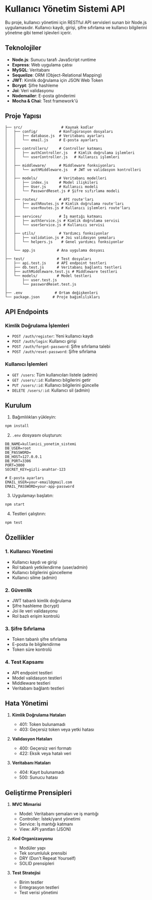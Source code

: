 # Kullanıcı Yönetim Sistemi API

Bu proje, kullanıcı yönetimi için RESTful API servisleri sunan bir Node.js uygulamasıdır. Kullanıcı kaydı, girişi, şifre sıfırlama ve kullanıcı bilgilerini yönetme gibi temel işlevleri içerir.

## Teknolojiler

- **Node.js**: Sunucu tarafı JavaScript runtime
- **Express**: Web uygulama çatısı
- **MySQL**: Veritabanı
- **Sequelize**: ORM (Object-Relational Mapping)
- **JWT**: Kimlik doğrulama için JSON Web Token
- **Bcrypt**: Şifre hashleme
- **Joi**: Veri validasyonu
- **Nodemailer**: E-posta gönderimi
- **Mocha & Chai**: Test framework'ü

## Proje Yapısı

```
├── src/                  # Kaynak kodlar
│   ├── config/          # Konfigürasyon dosyaları
│   │   ├── database.js  # Veritabanı ayarları
│   │   └── email.js     # E-posta ayarları
│   │
│   ├── controllers/     # Controller katmanı
│   │   ├── authController.js   # Kimlik doğrulama işlemleri
│   │   └── userController.js   # Kullanıcı işlemleri
│   │
│   ├── middleware/      # Middleware fonksiyonları
│   │   └── authMiddleware.js   # JWT ve validasyon kontrolleri
│   │
│   ├── models/          # Veritabanı modelleri
│   │   ├── index.js     # Model ilişkileri
│   │   ├── User.js      # Kullanıcı modeli
│   │   └── PasswordReset.js # Şifre sıfırlama modeli
│   │
│   ├── routes/          # API route'ları
│   │   ├── authRoutes.js # Kimlik doğrulama route'ları
│   │   └── userRoutes.js # Kullanıcı işlemleri route'ları
│   │
│   ├── services/        # İş mantığı katmanı
│   │   ├── authService.js # Kimlik doğrulama servisi
│   │   └── userService.js # Kullanıcı servisi
│   │
│   ├── utils/           # Yardımcı fonksiyonlar
│   │   ├── validation.js # Joi validasyon şemaları
│   │   └── helpers.js    # Genel yardımcı fonksiyonlar
│   │
│   └── app.js          # Ana uygulama dosyası
│
├── test/               # Test dosyaları
│   ├── api.test.js     # API endpoint testleri
│   ├── db.test.js      # Veritabanı bağlantı testleri
│   ├── authMiddleware.test.js # Middleware testleri
│   └── models/         # Model testleri
│       ├── user.test.js
│       └── passwordReset.test.js
│
├── .env               # Ortam değişkenleri
└── package.json      # Proje bağımlılıkları
```

## API Endpoints

### Kimlik Doğrulama İşlemleri

- `POST /auth/register`: Yeni kullanıcı kaydı
- `POST /auth/login`: Kullanıcı girişi
- `POST /auth/forgot-password`: Şifre sıfırlama talebi
- `POST /auth/reset-password`: Şifre sıfırlama

### Kullanıcı İşlemleri

- `GET /users`: Tüm kullanıcıları listele (admin)
- `GET /users/:id`: Kullanıcı bilgilerini getir
- `PUT /users/:id`: Kullanıcı bilgilerini güncelle
- `DELETE /users/:id`: Kullanıcı sil (admin)

## Kurulum

1. Bağımlılıkları yükleyin:

```bash
npm install
```

2. `.env` dosyasını oluşturun:

```env
DB_NAME=kullanici_yonetim_sistemi
DB_USER=root
DB_PASSWORD=
DB_HOST=127.0.0.1
DB_PORT=3306
PORT=3000
SECRET_KEY=gizli-anahtar-123

# E-posta ayarları
EMAIL_USER=your-email@gmail.com
EMAIL_PASSWORD=your-app-password
```

3. Uygulamayı başlatın:

```bash
npm start
```

4. Testleri çalıştırın:

```bash
npm test
```

## Özellikler

### 1. Kullanıcı Yönetimi

- Kullanıcı kaydı ve girişi
- Rol tabanlı yetkilendirme (user/admin)
- Kullanıcı bilgilerini güncelleme
- Kullanıcı silme (admin)

### 2. Güvenlik

- JWT tabanlı kimlik doğrulama
- Şifre hashleme (bcrypt)
- Joi ile veri validasyonu
- Rol bazlı erişim kontrolü

### 3. Şifre Sıfırlama

- Token tabanlı şifre sıfırlama
- E-posta ile bilgilendirme
- Token süre kontrolü

### 4. Test Kapsamı

- API endpoint testleri
- Model validasyon testleri
- Middleware testleri
- Veritabanı bağlantı testleri

## Hata Yönetimi

1. **Kimlik Doğrulama Hataları**

   - 401: Token bulunamadı
   - 403: Geçersiz token veya yetki hatası

2. **Validasyon Hataları**

   - 400: Geçersiz veri formatı
   - 422: Eksik veya hatalı veri

3. **Veritabanı Hataları**
   - 404: Kayıt bulunamadı
   - 500: Sunucu hatası

## Geliştirme Prensipleri

1. **MVC Mimarisi**

   - Model: Veritabanı şemaları ve iş mantığı
   - Controller: İstek/yanıt yönetimi
   - Service: İş mantığı katmanı
   - View: API yanıtları (JSON)

2. **Kod Organizasyonu**

   - Modüler yapı
   - Tek sorumluluk prensibi
   - DRY (Don't Repeat Yourself)
   - SOLID prensipleri

3. **Test Stratejisi**
   - Birim testler
   - Entegrasyon testleri
   - Test verisi yönetimi
